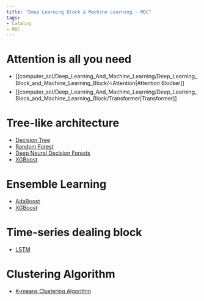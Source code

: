 ```yaml
---
title: "Deep Learning Block & Machine Learning - MOC"
tags:
- Catalog
- MOC
---
```



# Attention is all you need

* [[computer_sci/Deep_Learning_And_Machine_Learning/Deep_Learning_Block_and_Machine_Learning_Block/⭐Attention|Attention Blocker]]
* [[computer_sci/Deep_Learning_And_Machine_Learning/Deep_Learning_Block_and_Machine_Learning_Block/Transformer|Transformer]]


# Tree-like architecture

* [Decision Tree](computer_sci/Deep_Learning_And_Machine_Learning/Deep_Learning_Block_and_Machine_Learning_Block/Decision_Tree.md)
* [Random Forest](computer_sci/Deep_Learning_And_Machine_Learning/Deep_Learning_Block_and_Machine_Learning_Block/Random_Forest.md)
* [Deep Neural Decision Forests](computer_sci/Deep_Learning_And_Machine_Learning/Deep_Learning_Block_and_Machine_Learning_Block/Deep_Neural_Decision_Forests.md)
* [XGBoost](computer_sci/Deep_Learning_And_Machine_Learning/Deep_Learning_Block_and_Machine_Learning_Block/XGBoost.md)


# Ensemble Learning

* [AdaBoost](computer_sci/Deep_Learning_And_Machine_Learning/Deep_Learning_Block_and_Machine_Learning_Block/AdaBoost.md)
* [XGBoost](computer_sci/Deep_Learning_And_Machine_Learning/Deep_Learning_Block_and_Machine_Learning_Block/XGBoost.md)


# Time-series dealing block

* [LSTM](computer_sci/Deep_Learning_And_Machine_Learning/Deep_Learning_Block_and_Machine_Learning_Block/LSTM.md)

# Clustering Algorithm


* [K-means Clustering Algorithm](computer_sci/Deep_Learning_And_Machine_Learning/clustering/k-means/k_means.md)